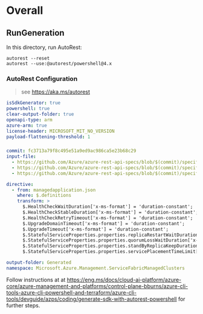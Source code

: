 # Overall

## RunGeneration
In this directory, run AutoRest:
```
autorest --reset
autorest --use:@autorest/powershell@4.x
```

### AutoRest Configuration
> see https://aka.ms/autorest
``` yaml
isSdkGenerator: true
powershell: true
clear-output-folder: true
openapi-type: arm
azure-arm: true
license-header: MICROSOFT_MIT_NO_VERSION
payload-flattening-threshold: 1
```

###
``` yaml
commit: fc3713a79f8c495e51a9ed9ac986ca5e23b68c29
input-file:
  - https://github.com/Azure/azure-rest-api-specs/blob/$(commit)/specification/servicefabricmanagedclusters/resource-manager/Microsoft.ServiceFabric/preview/2023-12-01-preview/managedcluster.json
  - https://github.com/Azure/azure-rest-api-specs/blob/$(commit)/specification/servicefabricmanagedclusters/resource-manager/Microsoft.ServiceFabric/preview/2023-12-01-preview/nodetype.json
  - https://github.com/Azure/azure-rest-api-specs/blob/$(commit)/specification/servicefabricmanagedclusters/resource-manager/Microsoft.ServiceFabric/preview/2023-12-01-preview/managedapplication.json

directive:
  - from: managedapplication.json
    where: $.definitions
    transform: >
      $.HealthCheckWaitDuration['x-ms-format'] = 'duration-constant';
      $.HealthCheckStableDuration['x-ms-format'] = 'duration-constant';
      $.HealthCheckRetryTimeout['x-ms-format'] = 'duration-constant';
      $.UpgradeDomainTimeout['x-ms-format'] = 'duration-constant';
      $.UpgradeTimeout['x-ms-format'] = 'duration-constant';
      $.StatefulServiceProperties.properties.replicaRestartWaitDuration['x-ms-format'] = 'duration-constant';
      $.StatefulServiceProperties.properties.quorumLossWaitDuration['x-ms-format'] = 'duration-constant';
      $.StatefulServiceProperties.properties.standByReplicaKeepDuration['x-ms-format'] = 'duration-constant';
      $.StatefulServiceProperties.properties.servicePlacementTimeLimit['x-ms-format'] = 'duration-constant';

output-folder: Generated
namespace: Microsoft.Azure.Management.ServiceFabricManagedClusters
```

Follow instructions at at <https://eng.ms/docs/cloud-ai-platform/azure-core/azure-management-and-platforms/control-plane-bburns/azure-cli-tools-azure-cli-powershell-and-terraform/azure-cli-tools/devguide/azps/coding/generate-sdk-with-autorest-powershell> for further steps.
